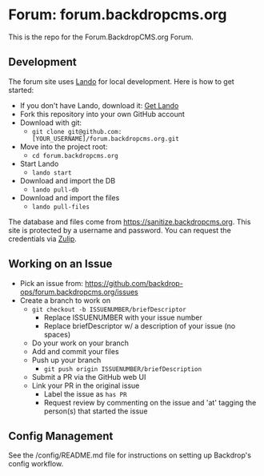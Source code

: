 Forum: forum.backdropcms.org
============================

This is the repo for the Forum.BackdropCMS.org Forum.

Development
-----------

The forum site uses [Lando](https://docs.lando.dev/) for local development. Here
is how to get started:

* If you don't have Lando, download it: [Get Lando](https://lando.dev/download/)
* Fork this repository into your own GitHub account
* Download with git:
  * `git clone git@github.com:[YOUR_USERNAME]/forum.backdropcms.org.git`
* Move into the project root:
  * `cd forum.backdropcms.org`
* Start Lando
  * `lando start`
* Download and import the DB
  * `lando pull-db`
* Download and import the files
  * `lando pull-files`

The database and files come from https://sanitize.backdropcms.org. This site is
protected by a username and password. You can request the credentials via
[Zulip](https://backdrop.zulipchat.com/login/).

Working on an Issue
-------------------

* Pick an issue from:
  https://github.com/backdrop-ops/forum.backdropcms.org/issues
* Create a branch to work on
  * `git checkout -b ISSUENUMBER/briefDescriptor`
    * Replace ISSUENUMBER with your issue number
    * Replace briefDescriptor w/ a description of your issue (no spaces)
  * Do your work on your branch
  * Add and commit your files
  * Push up your branch
    * `git push origin ISSUENUMBER/briefDescription`
  * Submit a PR via the GitHub web UI
  * Link your PR in the original issue
    * Label the issue as `has PR`
    * Request review by commenting on the issue and 'at' tagging the person(s)
      that started the issue

Config Management
-----------------

See the /config/README.md file for instructions on setting up Backdrop's config workflow.
